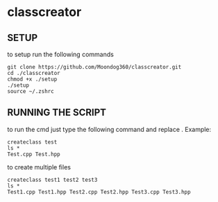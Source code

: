 # classcreator

## SETUP

to setup run the following commands

```
git clone https://github.com/Moondog360/classcreator.git
cd ./classcreator
chmod +x ./setup
./setup
source ~/.zshrc
```

## RUNNING THE SCRIPT

to run the cmd just type the following command and replace <classname>. Example:
```
createclass test
ls *
Test.cpp Test.hpp
```

to create multiple files
```
createclass test1 test2 test3
ls *
Test1.cpp Test1.hpp Test2.cpp Test2.hpp Test3.cpp Test3.hpp 
```
